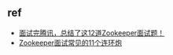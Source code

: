 
## ref
+ [面试完腾讯，总结了这12道Zookeeper面试题！](https://juejin.cn/post/6844903984814096398)
+ [Zookeeper面试常见的11个连环炮](https://developer.51cto.com/article/641676.html)
